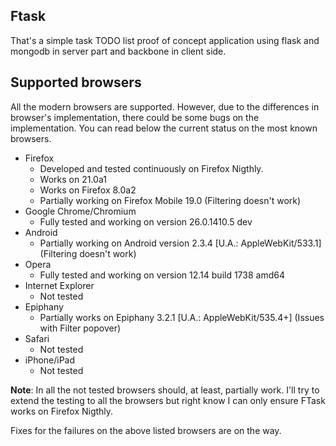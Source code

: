 ## Ftask

That's a simple task TODO list proof of concept application using
flask and mongodb in server part and backbone in client side.

## Supported browsers

All the modern browsers are supported. However, due to the differences in 
browser's implementation, there could be some bugs on the implementation. You
can read below the current status on the most known browsers.

- Firefox
    - Developed and tested continuously on Firefox Nigthly.
    - Works on 21.0a1
    - Works on Firefox 8.0a2
    - Partially working on Firefox Mobile 19.0 (Filtering doesn't work)
- Google Chrome/Chromium
    - Fully tested and working on version 26.0.1410.5 dev
- Android
    - Partially working on Android version 2.3.4 \[U.A.: AppleWebKit/533.1\] 
      (Filtering doesn't work)
- Opera
    - Fully tested and working on version 12.14 build 1738 amd64
- Internet Explorer
    - Not tested
- Epiphany
    - Partially works on Epiphany 3.2.1 \[U.A.: AppleWebKit/535.4+\] (Issues 
      with Filter popover)
- Safari
    - Not tested
- iPhone/iPad
    - Not tested


**Note**: In all the not tested browsers should, at least, partially work.
I'll try to extend the testing to all the browsers but right know I can only
ensure FTask works on Firefox Nigthly. 

Fixes for the failures on the above listed browsers are on the way.
